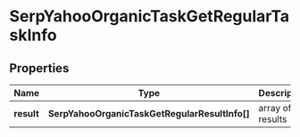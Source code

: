 # SerpYahooOrganicTaskGetRegularTaskInfo

## Properties

| Name | Type | Description | Notes |
|------------ | ------------- | ------------- | -------------|
**result** | **SerpYahooOrganicTaskGetRegularResultInfo[]** | array of results |[optional]|
